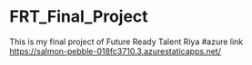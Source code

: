 # FRT_Final_Project
This is my final project of Future Ready Talent Riya
#azure link https://salmon-pebble-018fc3710.3.azurestaticapps.net/
